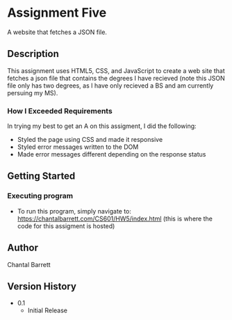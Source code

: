 # Assignment Five

A website that fetches a JSON file.

## Description

This assignment uses HTML5, CSS, and JavaScript to create a web site that fetches a json file that contains the degrees I have recieved (note this JSON file only has two degrees, as I have only recieved a BS and am currently persuing my MS). 


### How I Exceeded Requirements

In trying my best to get an A on this assigment, I did the following:
- Styled the page using CSS and made it responsive
- Styled error messages written to the DOM
- Made error messages different depending on the response status

## Getting Started

### Executing program

* To run this program, simply navigate to: https://chantalbarrett.com/CS601/HW5/index.html (this is where the code for this assigment is hosted)

## Author

Chantal Barrett

## Version History

* 0.1
    * Initial Release